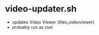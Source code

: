 video-updater.sh
================
* updates Video Viewer (files_videoviewer)
* probably run as root
